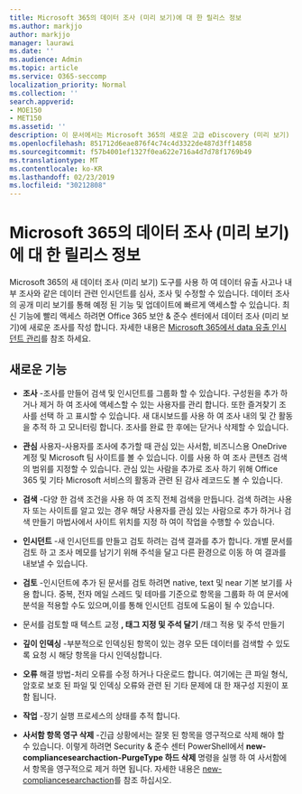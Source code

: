 ```yaml
---
title: Microsoft 365의 데이터 조사 (미리 보기)에 대 한 릴리스 정보
ms.author: markjjo
author: markjjo
manager: laurawi
ms.date: ''
ms.audience: Admin
ms.topic: article
ms.service: O365-seccomp
localization_priority: Normal
ms.collection: ''
search.appverid:
- MOE150
- MET150
ms.assetid: ''
description: 이 문서에서는 Microsoft 365의 새로운 고급 eDiscovery (미리 보기) 버전에 대해 설명 합니다.
ms.openlocfilehash: 851712d6eae876f4c74c4d3322de487d3ff14858
ms.sourcegitcommit: f57b4001ef1327f0ea622e716a4d7d78f1769b49
ms.translationtype: MT
ms.contentlocale: ko-KR
ms.lasthandoff: 02/23/2019
ms.locfileid: "30212808"
---
```

# <a name="release-notes-for-data-investigations-preview-in-microsoft-365"></a>Microsoft 365의 데이터 조사 (미리 보기)에 대 한 릴리스 정보

Microsoft 365의 새 데이터 조사 (미리 보기) 도구를 사용 하 여 데이터 유출 사고나 내부 조사와 같은 데이터 관련 인시던트를 심사, 조사 및 수정할 수 있습니다. 데이터 조사의 공개 미리 보기를 통해 예정 된 기능 및 업데이트에 빠르게 액세스할 수 있습니다. 최신 기능에 빨리 액세스 하려면 Office 365 보안 & 준수 센터에서 데이터 조사 (미리 보기)에 새로운 조사를 작성 합니다. 자세한 내용은 [Microsoft 365에서 data 유출 인시던트 관리](manage-data-spillage-incidents.md)를 참조 하세요.

## <a name="whats-new"></a>새로운 기능 

- **조사** -조사를 만들어 검색 및 인시던트를 그룹화 할 수 있습니다. 구성원을 추가 하거나 제거 하 여 조사에 액세스할 수 있는 사용자를 관리 합니다.  또한 즐겨찾기 조사를 선택 하 고 표시할 수 있습니다. 새 대시보드를 사용 하 여 조사 내의 및 간 활동을 추적 하 고 모니터링 합니다. 조사를 완료 한 후에는 닫거나 삭제할 수 있습니다.

- **관심** 사용자-사용자를 조사에 추가할 때 관심 있는 사서함, 비즈니스용 OneDrive 계정 및 Microsoft 팀 사이트를 볼 수 있습니다. 이를 사용 하 여 조사 콘텐츠 검색의 범위를 지정할 수 있습니다. 관심 있는 사람을 추가로 조사 하기 위해 Office 365 및 기타 Microsoft 서비스의 활동과 관련 된 감사 레코드도 볼 수 있습니다.

- **검색** -다양 한 검색 조건을 사용 하 여 조직 전체 검색을 만듭니다. 검색 하려는 사용자 또는 사이트를 알고 있는 경우 해당 사용자를 관심 있는 사람으로 추가 하거나 검색 만들기 마법사에서 사이트 위치를 지정 하 여이 작업을 수행할 수 있습니다. 

- **인시던트** -새 인시던트를 만들고 검토 하려는 검색 결과를 추가 합니다. 개별 문서를 검토 하 고 조사 메모를 남기기 위해 주석을 달고 다른 환경으로 이동 하 여 결과를 내보낼 수 있습니다. 

- **검토** -인시던트에 추가 된 문서를 검토 하려면 native, text 및 near 기본 보기를 사용 합니다. 중복, 전자 메일 스레드 및 테마를 기준으로 항목을 그룹화 하 여 문서에 분석을 적용할 수도 있으며,이를 통해 인시던트 검토에 도움이 될 수 있습니다. 

- 문서를 검토할 때 텍스트 교정 **, 태그 지정 및 주석 달기** /태그 적용 및 주석 만들기
  
- **깊이 인덱싱** -부분적으로 인덱싱된 항목이 있는 경우 모든 데이터를 검색할 수 있도록 요청 시 해당 항목을 다시 인덱싱합니다.

- **오류** 해결 방법-처리 오류를 수정 하거나 다운로드 합니다. 여기에는 큰 파일 형식, 암호로 보호 된 파일 및 인덱싱 오류와 관련 된 기타 문제에 대 한 재구성 지원이 포함 됩니다. 

- **작업** -장기 실행 프로세스의 상태를 추적 합니다.

- **사서함 항목 영구 삭제** -긴급 상황에서는 잘못 된 항목을 영구적으로 삭제 해야 할 수 있습니다. 이렇게 하려면 Security & 준수 센터 PowerShell에서 **new-compliancesearchaction-PurgeType 하드 삭제** 명령을 실행 하 여 사서함에서 항목을 영구적으로 제거 하면 됩니다. 자세한 내용은 [new-compliancesearchaction](https://docs.microsoft.com/powershell/module/exchange/policy-and-compliance-content-search/new-compliancesearchaction)를 참조 하십시오.
